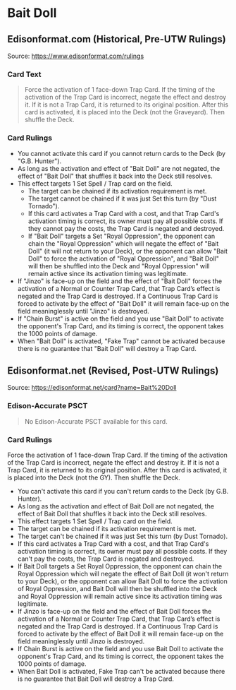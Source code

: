 # Bait Doll

## Edisonformat.com (Historical, Pre-UTW Rulings)

Source: https://www.edisonformat.com/rulings

### Card Text

> Force the activation of 1 face-down Trap Card. If the timing of the activation of the Trap Card is incorrect, negate the effect and destroy it. If it is not a Trap Card, it is returned to its original position. After this card is activated, it is placed into the Deck (not the Graveyard). Then shuffle the Deck.

### Card Rulings

*   You cannot activate this card if you cannot return cards to the Deck (by "G.B. Hunter").
*   As long as the activation and effect of "Bait Doll" are not negated, the effect of "Bait Doll" that shuffles it back into the Deck still resolves.
*   This effect targets 1 Set Spell / Trap card on the field.
    *   The target can be chained if its activation requirement is met.
    *   The target cannot be chained if it was just Set this turn (by "Dust Tornado").
    *   If this card activates a Trap Card with a cost, and that Trap Card's activation timing is correct, its owner must pay all possible costs. If they cannot pay the costs, the Trap Card is negated and destroyed.
    *   If "Bait Doll" targets a Set "Royal Oppression", the opponent can chain the "Royal Oppression" which will negate the effect of "Bait Doll" (it will not return to your Deck), or the opponent can allow "Bait Doll" to force the activation of "Royal Oppression", and "Bait Doll" will then be shuffled into the Deck and "Royal Oppression" will remain active since its activation timing was legitimate.
*   If "Jinzo" is face-up on the field and the effect of "Bait Doll" forces the activation of a Normal or Counter Trap Card, that Trap Card’s effect is negated and the Trap Card is destroyed. If a Continuous Trap Card is forced to activate by the effect of "Bait Doll" it will remain face-up on the field meaninglessly until "Jinzo" is destroyed.
*   If "Chain Burst" is active on the field and you use "Bait Doll" to activate the opponent's Trap Card, and its timing is correct, the opponent takes the 1000 points of damage.
*   When "Bait Doll" is activated, "Fake Trap" cannot be activated because there is no guarantee that "Bait Doll" will destroy a Trap Card.

## Edisonformat.net (Revised, Post-UTW Rulings)

Source: https://edisonformat.net/card?name=Bait%20Doll

### Edison-Accurate PSCT

> No Edison-Accurate PSCT available for this card.

### Card Rulings

Force the activation of 1 face-down Trap Card. If the timing of the activation of the Trap Card is incorrect, negate the effect and destroy it. If it is not a Trap Card, it is returned to its original position. After this card is activated, it is placed into the Deck (not the GY). Then shuffle the Deck.
*   You can't activate this card if you can't return cards to the Deck (by G.B. Hunter).
*   As long as the activation and effect of Bait Doll are not negated, the effect of Bait Doll that shuffles it back into the Deck still resolves.
*   This effect targets 1 Set Spell / Trap card on the field.
*   The target can be chained if its activation requirement is met.
*   The target can't be chained if it was just Set this turn (by Dust Tornado).
*   If this card activates a Trap Card with a cost, and that Trap Card's activation timing is correct, its owner must pay all possible costs. If they can't pay the costs, the Trap Card is negated and destroyed.
*   If Bait Doll targets a Set Royal Oppression, the opponent can chain the Royal Oppression which will negate the effect of Bait Doll (it won't return to your Deck), or the opponent can allow Bait Doll to force the activation of Royal Oppression, and Bait Doll will then be shuffled into the Deck and Royal Oppression will remain active since its activation timing was legitimate.
*   If Jinzo is face-up on the field and the effect of Bait Doll forces the activation of a Normal or Counter Trap Card, that Trap Card’s effect is negated and the Trap Card is destroyed. If a Continuous Trap Card is forced to activate by the effect of Bait Doll it will remain face-up on the field meaninglessly until Jinzo is destroyed.
*   If Chain Burst is active on the field and you use Bait Doll to activate the opponent's Trap Card, and its timing is correct, the opponent takes the 1000 points of damage.
*   When Bait Doll is activated, Fake Trap can't be activated because there is no guarantee that Bait Doll will destroy a Trap Card.
            
